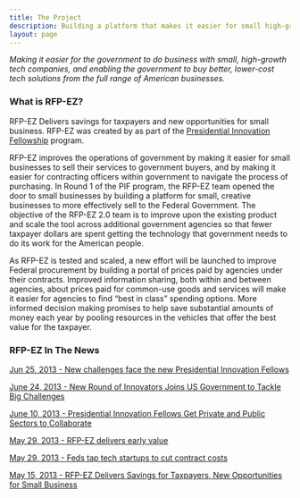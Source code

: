 ```yaml
---
title: The Project
description: Building a platform that makes it easier for small high-growth businesses to sell to the federal government.
layout: page
---
```


<p><em>Making it easier for the government to do business with small, high-growth tech companies, and enabling the government to buy better, lower-cost tech solutions from the full range of American businesses.</em></p>

<h3>What is RFP-EZ?</h3>
<p>RFP-EZ Delivers savings for taxpayers and new opportunities for small business. RFP-EZ was created by as part of the <a href="http://www.whitehouse.gov/innovationfellows/round-2-fellows" target="_blank">Presidential Innovation Fellowship</a> program.</p>

<p>RFP-EZ improves the operations of government by making it easier for small businesses to sell their services to government buyers, and by making it easier for contracting officers within government to navigate the process of purchasing.  In Round 1 of the PIF program, the RFP-EZ team opened the door to small businesses by building a platform for small, creative businesses to more effectively sell to the Federal Government. The objective of the RFP-EZ 2.0 team is to improve upon the existing product and scale the tool across additional government agencies so that fewer taxpayer dollars are spent getting the technology that government needs to do its work for the American people.</p> 

<p>As RFP-EZ is tested and scaled, a new effort will be launched to improve Federal procurement by building a portal of prices paid by agencies under their contracts.  Improved information sharing, both within and between agencies, about prices paid for common-use goods and services will make it easier for agencies to find “best in class” spending options.  More informed decision making promises to help save substantial amounts of money each year by pooling resources in the vehicles that offer the best value for the taxpayer.</p>

<h3>RFP-EZ In The News</h3>

<p><a href="http://fcw.com/articles/2013/06/25/presidential-innovation-round-two.aspx" target="_blank">Jun 25, 2013 - New challenges face the new Presidential Innovation Fellows</a></p>
<p><a href="http://www.whitehouse.gov/blog/2013/06/24/new-round-innovators-joins-us-government-tackle-big-challenges" target="_blank">June 24, 2013 - New Round of Innovators Joins US Government to Tackle Big Challenges</a></p>
<p><a href="http://www.govtech.com/pcio/Presidential-Innovation-Fellows-Get-Private-and-Public-Sectors-to-Collaborate.html" target="_blank">June 10, 2013 - Presidential Innovation Fellows Get Private and Public Sectors to Collaborate</a></p>
<p><a href="http://fcw.com/articles/2013/05/29/ez-rfp-value.aspx" target="_blank">May 29, 2013 - RFP-EZ delivers early value</a></p>
<p><a href="http://www.politico.com/story/2013/05/feds-tap-tech-startups-to-cut-contract-costs-91952.html" target="_blank">May 29, 2013 - Feds tap tech startups to cut contract costs</a></p>
<p><a href="http://www.whitehouse.gov/blog/2013/05/15/rfp-ez-delivers-savings-taxpayers-new-opportunities-small-business" target="_blank">May 15, 2013 - RFP-EZ Delivers Savings for Taxpayers, New Opportunities for Small Business</a></p>
